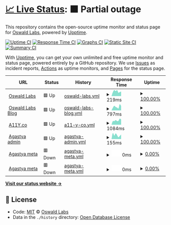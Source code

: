 # [📈 Live Status](https://status.oswaldlabs.com): <!--live status--> **🟧 Partial outage**

This repository contains the open-source uptime monitor and status page for [Oswald Labs](https://oswaldlabs.com), powered by [Upptime](https://github.com/upptime/upptime).

[![Uptime CI](https://github.com/koj-co/upptime/workflows/Uptime%20CI/badge.svg)](https://github.com/koj-co/upptime/actions?query=workflow%3A%22Uptime+CI%22)
[![Response Time CI](https://github.com/koj-co/upptime/workflows/Response%20Time%20CI/badge.svg)](https://github.com/koj-co/upptime/actions?query=workflow%3A%22Response+Time+CI%22)
[![Graphs CI](https://github.com/koj-co/upptime/workflows/Graphs%20CI/badge.svg)](https://github.com/koj-co/upptime/actions?query=workflow%3A%22Graphs+CI%22)
[![Static Site CI](https://github.com/koj-co/upptime/workflows/Static%20Site%20CI/badge.svg)](https://github.com/koj-co/upptime/actions?query=workflow%3A%22Static+Site+CI%22)
[![Summary CI](https://github.com/koj-co/upptime/workflows/Summary%20CI/badge.svg)](https://github.com/koj-co/upptime/actions?query=workflow%3A%22Summary+CI%22)

With [Upptime](https://upptime.js.org), you can get your own unlimited and free uptime monitor and status page, powered entirely by a GitHub repository. We use [Issues](https://github.com/OswaldLabsOpenSource/status/issues) as incident reports, [Actions](https://github.com/OswaldLabsOpenSource/status/actions) as uptime monitors, and [Pages](https://status.oswaldlabs.com) for the status page.

<!--start: status pages-->
<!-- This summary is generated by Upptime (https://github.com/upptime/upptime) -->
<!-- Do not edit this manually, your changes will be overwritten -->
<!-- prettier-ignore -->
| URL | Status | History | Response Time | Uptime |
| --- | ------ | ------- | ------------- | ------ |
| <img alt="" src="https://icons.duckduckgo.com/ip3/oswaldlabs.com.ico" height="13"> [Oswald Labs](https://oswaldlabs.com) | 🟩 Up | [oswald-labs.yml](https://github.com/OswaldLabsOpenSource/status/commits/HEAD/history/oswald-labs.yml) | <details><summary><img alt="Response time graph" src="./graphs/oswald-labs/response-time-week.png" height="20"> 219ms</summary><br><a href="https://status.oswaldlabs.com/history/oswald-labs"><img alt="Response time 208" src="https://img.shields.io/endpoint?url=https%3A%2F%2Fraw.githubusercontent.com%2FOswaldLabsOpenSource%2Fstatus%2FHEAD%2Fapi%2Foswald-labs%2Fresponse-time.json"></a><br><a href="https://status.oswaldlabs.com/history/oswald-labs"><img alt="24-hour response time 211" src="https://img.shields.io/endpoint?url=https%3A%2F%2Fraw.githubusercontent.com%2FOswaldLabsOpenSource%2Fstatus%2FHEAD%2Fapi%2Foswald-labs%2Fresponse-time-day.json"></a><br><a href="https://status.oswaldlabs.com/history/oswald-labs"><img alt="7-day response time 219" src="https://img.shields.io/endpoint?url=https%3A%2F%2Fraw.githubusercontent.com%2FOswaldLabsOpenSource%2Fstatus%2FHEAD%2Fapi%2Foswald-labs%2Fresponse-time-week.json"></a><br><a href="https://status.oswaldlabs.com/history/oswald-labs"><img alt="30-day response time 220" src="https://img.shields.io/endpoint?url=https%3A%2F%2Fraw.githubusercontent.com%2FOswaldLabsOpenSource%2Fstatus%2FHEAD%2Fapi%2Foswald-labs%2Fresponse-time-month.json"></a><br><a href="https://status.oswaldlabs.com/history/oswald-labs"><img alt="1-year response time 203" src="https://img.shields.io/endpoint?url=https%3A%2F%2Fraw.githubusercontent.com%2FOswaldLabsOpenSource%2Fstatus%2FHEAD%2Fapi%2Foswald-labs%2Fresponse-time-year.json"></a></details> | <details><summary><a href="https://status.oswaldlabs.com/history/oswald-labs">100.00%</a></summary><a href="https://status.oswaldlabs.com/history/oswald-labs"><img alt="All-time uptime 99.98%" src="https://img.shields.io/endpoint?url=https%3A%2F%2Fraw.githubusercontent.com%2FOswaldLabsOpenSource%2Fstatus%2FHEAD%2Fapi%2Foswald-labs%2Fuptime.json"></a><br><a href="https://status.oswaldlabs.com/history/oswald-labs"><img alt="24-hour uptime 100.00%" src="https://img.shields.io/endpoint?url=https%3A%2F%2Fraw.githubusercontent.com%2FOswaldLabsOpenSource%2Fstatus%2FHEAD%2Fapi%2Foswald-labs%2Fuptime-day.json"></a><br><a href="https://status.oswaldlabs.com/history/oswald-labs"><img alt="7-day uptime 100.00%" src="https://img.shields.io/endpoint?url=https%3A%2F%2Fraw.githubusercontent.com%2FOswaldLabsOpenSource%2Fstatus%2FHEAD%2Fapi%2Foswald-labs%2Fuptime-week.json"></a><br><a href="https://status.oswaldlabs.com/history/oswald-labs"><img alt="30-day uptime 100.00%" src="https://img.shields.io/endpoint?url=https%3A%2F%2Fraw.githubusercontent.com%2FOswaldLabsOpenSource%2Fstatus%2FHEAD%2Fapi%2Foswald-labs%2Fuptime-month.json"></a><br><a href="https://status.oswaldlabs.com/history/oswald-labs"><img alt="1-year uptime 99.96%" src="https://img.shields.io/endpoint?url=https%3A%2F%2Fraw.githubusercontent.com%2FOswaldLabsOpenSource%2Fstatus%2FHEAD%2Fapi%2Foswald-labs%2Fuptime-year.json"></a></details>
| <img alt="" src="https://icons.duckduckgo.com/ip3/blog.oswald.foundation.ico" height="13"> [Oswald Labs Blog](https://blog.oswald.foundation) | 🟩 Up | [oswald-labs-blog.yml](https://github.com/OswaldLabsOpenSource/status/commits/HEAD/history/oswald-labs-blog.yml) | <details><summary><img alt="Response time graph" src="./graphs/oswald-labs-blog/response-time-week.png" height="20"> 797ms</summary><br><a href="https://status.oswaldlabs.com/history/oswald-labs-blog"><img alt="Response time 844" src="https://img.shields.io/endpoint?url=https%3A%2F%2Fraw.githubusercontent.com%2FOswaldLabsOpenSource%2Fstatus%2FHEAD%2Fapi%2Foswald-labs-blog%2Fresponse-time.json"></a><br><a href="https://status.oswaldlabs.com/history/oswald-labs-blog"><img alt="24-hour response time 954" src="https://img.shields.io/endpoint?url=https%3A%2F%2Fraw.githubusercontent.com%2FOswaldLabsOpenSource%2Fstatus%2FHEAD%2Fapi%2Foswald-labs-blog%2Fresponse-time-day.json"></a><br><a href="https://status.oswaldlabs.com/history/oswald-labs-blog"><img alt="7-day response time 797" src="https://img.shields.io/endpoint?url=https%3A%2F%2Fraw.githubusercontent.com%2FOswaldLabsOpenSource%2Fstatus%2FHEAD%2Fapi%2Foswald-labs-blog%2Fresponse-time-week.json"></a><br><a href="https://status.oswaldlabs.com/history/oswald-labs-blog"><img alt="30-day response time 773" src="https://img.shields.io/endpoint?url=https%3A%2F%2Fraw.githubusercontent.com%2FOswaldLabsOpenSource%2Fstatus%2FHEAD%2Fapi%2Foswald-labs-blog%2Fresponse-time-month.json"></a><br><a href="https://status.oswaldlabs.com/history/oswald-labs-blog"><img alt="1-year response time 906" src="https://img.shields.io/endpoint?url=https%3A%2F%2Fraw.githubusercontent.com%2FOswaldLabsOpenSource%2Fstatus%2FHEAD%2Fapi%2Foswald-labs-blog%2Fresponse-time-year.json"></a></details> | <details><summary><a href="https://status.oswaldlabs.com/history/oswald-labs-blog">100.00%</a></summary><a href="https://status.oswaldlabs.com/history/oswald-labs-blog"><img alt="All-time uptime 99.77%" src="https://img.shields.io/endpoint?url=https%3A%2F%2Fraw.githubusercontent.com%2FOswaldLabsOpenSource%2Fstatus%2FHEAD%2Fapi%2Foswald-labs-blog%2Fuptime.json"></a><br><a href="https://status.oswaldlabs.com/history/oswald-labs-blog"><img alt="24-hour uptime 100.00%" src="https://img.shields.io/endpoint?url=https%3A%2F%2Fraw.githubusercontent.com%2FOswaldLabsOpenSource%2Fstatus%2FHEAD%2Fapi%2Foswald-labs-blog%2Fuptime-day.json"></a><br><a href="https://status.oswaldlabs.com/history/oswald-labs-blog"><img alt="7-day uptime 100.00%" src="https://img.shields.io/endpoint?url=https%3A%2F%2Fraw.githubusercontent.com%2FOswaldLabsOpenSource%2Fstatus%2FHEAD%2Fapi%2Foswald-labs-blog%2Fuptime-week.json"></a><br><a href="https://status.oswaldlabs.com/history/oswald-labs-blog"><img alt="30-day uptime 100.00%" src="https://img.shields.io/endpoint?url=https%3A%2F%2Fraw.githubusercontent.com%2FOswaldLabsOpenSource%2Fstatus%2FHEAD%2Fapi%2Foswald-labs-blog%2Fuptime-month.json"></a><br><a href="https://status.oswaldlabs.com/history/oswald-labs-blog"><img alt="1-year uptime 99.57%" src="https://img.shields.io/endpoint?url=https%3A%2F%2Fraw.githubusercontent.com%2FOswaldLabsOpenSource%2Fstatus%2FHEAD%2Fapi%2Foswald-labs-blog%2Fuptime-year.json"></a></details>
| <img alt="" src="https://icons.duckduckgo.com/ip3/a11y.co.ico" height="13"> [A11Y.co](https://a11y.co) | 🟩 Up | [a11-y-co.yml](https://github.com/OswaldLabsOpenSource/status/commits/HEAD/history/a11-y-co.yml) | <details><summary><img alt="Response time graph" src="./graphs/a11-y-co/response-time-week.png" height="20"> 1084ms</summary><br><a href="https://status.oswaldlabs.com/history/a11-y-co"><img alt="Response time 294" src="https://img.shields.io/endpoint?url=https%3A%2F%2Fraw.githubusercontent.com%2FOswaldLabsOpenSource%2Fstatus%2FHEAD%2Fapi%2Fa11-y-co%2Fresponse-time.json"></a><br><a href="https://status.oswaldlabs.com/history/a11-y-co"><img alt="24-hour response time 1297" src="https://img.shields.io/endpoint?url=https%3A%2F%2Fraw.githubusercontent.com%2FOswaldLabsOpenSource%2Fstatus%2FHEAD%2Fapi%2Fa11-y-co%2Fresponse-time-day.json"></a><br><a href="https://status.oswaldlabs.com/history/a11-y-co"><img alt="7-day response time 1084" src="https://img.shields.io/endpoint?url=https%3A%2F%2Fraw.githubusercontent.com%2FOswaldLabsOpenSource%2Fstatus%2FHEAD%2Fapi%2Fa11-y-co%2Fresponse-time-week.json"></a><br><a href="https://status.oswaldlabs.com/history/a11-y-co"><img alt="30-day response time 1186" src="https://img.shields.io/endpoint?url=https%3A%2F%2Fraw.githubusercontent.com%2FOswaldLabsOpenSource%2Fstatus%2FHEAD%2Fapi%2Fa11-y-co%2Fresponse-time-month.json"></a><br><a href="https://status.oswaldlabs.com/history/a11-y-co"><img alt="1-year response time 348" src="https://img.shields.io/endpoint?url=https%3A%2F%2Fraw.githubusercontent.com%2FOswaldLabsOpenSource%2Fstatus%2FHEAD%2Fapi%2Fa11-y-co%2Fresponse-time-year.json"></a></details> | <details><summary><a href="https://status.oswaldlabs.com/history/a11-y-co">100.00%</a></summary><a href="https://status.oswaldlabs.com/history/a11-y-co"><img alt="All-time uptime 99.88%" src="https://img.shields.io/endpoint?url=https%3A%2F%2Fraw.githubusercontent.com%2FOswaldLabsOpenSource%2Fstatus%2FHEAD%2Fapi%2Fa11-y-co%2Fuptime.json"></a><br><a href="https://status.oswaldlabs.com/history/a11-y-co"><img alt="24-hour uptime 100.00%" src="https://img.shields.io/endpoint?url=https%3A%2F%2Fraw.githubusercontent.com%2FOswaldLabsOpenSource%2Fstatus%2FHEAD%2Fapi%2Fa11-y-co%2Fuptime-day.json"></a><br><a href="https://status.oswaldlabs.com/history/a11-y-co"><img alt="7-day uptime 100.00%" src="https://img.shields.io/endpoint?url=https%3A%2F%2Fraw.githubusercontent.com%2FOswaldLabsOpenSource%2Fstatus%2FHEAD%2Fapi%2Fa11-y-co%2Fuptime-week.json"></a><br><a href="https://status.oswaldlabs.com/history/a11-y-co"><img alt="30-day uptime 100.00%" src="https://img.shields.io/endpoint?url=https%3A%2F%2Fraw.githubusercontent.com%2FOswaldLabsOpenSource%2Fstatus%2FHEAD%2Fapi%2Fa11-y-co%2Fuptime-month.json"></a><br><a href="https://status.oswaldlabs.com/history/a11-y-co"><img alt="1-year uptime 99.76%" src="https://img.shields.io/endpoint?url=https%3A%2F%2Fraw.githubusercontent.com%2FOswaldLabsOpenSource%2Fstatus%2FHEAD%2Fapi%2Fa11-y-co%2Fuptime-year.json"></a></details>
| <img alt="" src="https://icons.duckduckgo.com/ip3/admin.oswaldlabs.com.ico" height="13"> [Agastya admin](https://admin.oswaldlabs.com) | 🟩 Up | [agastya-admin.yml](https://github.com/OswaldLabsOpenSource/status/commits/HEAD/history/agastya-admin.yml) | <details><summary><img alt="Response time graph" src="./graphs/agastya-admin/response-time-week.png" height="20"> 155ms</summary><br><a href="https://status.oswaldlabs.com/history/agastya-admin"><img alt="Response time 312" src="https://img.shields.io/endpoint?url=https%3A%2F%2Fraw.githubusercontent.com%2FOswaldLabsOpenSource%2Fstatus%2FHEAD%2Fapi%2Fagastya-admin%2Fresponse-time.json"></a><br><a href="https://status.oswaldlabs.com/history/agastya-admin"><img alt="24-hour response time 171" src="https://img.shields.io/endpoint?url=https%3A%2F%2Fraw.githubusercontent.com%2FOswaldLabsOpenSource%2Fstatus%2FHEAD%2Fapi%2Fagastya-admin%2Fresponse-time-day.json"></a><br><a href="https://status.oswaldlabs.com/history/agastya-admin"><img alt="7-day response time 155" src="https://img.shields.io/endpoint?url=https%3A%2F%2Fraw.githubusercontent.com%2FOswaldLabsOpenSource%2Fstatus%2FHEAD%2Fapi%2Fagastya-admin%2Fresponse-time-week.json"></a><br><a href="https://status.oswaldlabs.com/history/agastya-admin"><img alt="30-day response time 297" src="https://img.shields.io/endpoint?url=https%3A%2F%2Fraw.githubusercontent.com%2FOswaldLabsOpenSource%2Fstatus%2FHEAD%2Fapi%2Fagastya-admin%2Fresponse-time-month.json"></a><br><a href="https://status.oswaldlabs.com/history/agastya-admin"><img alt="1-year response time 357" src="https://img.shields.io/endpoint?url=https%3A%2F%2Fraw.githubusercontent.com%2FOswaldLabsOpenSource%2Fstatus%2FHEAD%2Fapi%2Fagastya-admin%2Fresponse-time-year.json"></a></details> | <details><summary><a href="https://status.oswaldlabs.com/history/agastya-admin">100.00%</a></summary><a href="https://status.oswaldlabs.com/history/agastya-admin"><img alt="All-time uptime 99.94%" src="https://img.shields.io/endpoint?url=https%3A%2F%2Fraw.githubusercontent.com%2FOswaldLabsOpenSource%2Fstatus%2FHEAD%2Fapi%2Fagastya-admin%2Fuptime.json"></a><br><a href="https://status.oswaldlabs.com/history/agastya-admin"><img alt="24-hour uptime 100.00%" src="https://img.shields.io/endpoint?url=https%3A%2F%2Fraw.githubusercontent.com%2FOswaldLabsOpenSource%2Fstatus%2FHEAD%2Fapi%2Fagastya-admin%2Fuptime-day.json"></a><br><a href="https://status.oswaldlabs.com/history/agastya-admin"><img alt="7-day uptime 100.00%" src="https://img.shields.io/endpoint?url=https%3A%2F%2Fraw.githubusercontent.com%2FOswaldLabsOpenSource%2Fstatus%2FHEAD%2Fapi%2Fagastya-admin%2Fuptime-week.json"></a><br><a href="https://status.oswaldlabs.com/history/agastya-admin"><img alt="30-day uptime 100.00%" src="https://img.shields.io/endpoint?url=https%3A%2F%2Fraw.githubusercontent.com%2FOswaldLabsOpenSource%2Fstatus%2FHEAD%2Fapi%2Fagastya-admin%2Fuptime-month.json"></a><br><a href="https://status.oswaldlabs.com/history/agastya-admin"><img alt="1-year uptime 99.89%" src="https://img.shields.io/endpoint?url=https%3A%2F%2Fraw.githubusercontent.com%2FOswaldLabsOpenSource%2Fstatus%2FHEAD%2Fapi%2Fagastya-admin%2Fuptime-year.json"></a></details>
| <img alt="" src="https://icons.duckduckgo.com/ip3/agastya-version.oswaldlabs.com.ico" height="13"> [Agastya meta](https://agastya-version.oswaldlabs.com/meta.production.json) | 🟥 Down | [agastya-meta.yml](https://github.com/OswaldLabsOpenSource/status/commits/HEAD/history/agastya-meta.yml) | <details><summary><img alt="Response time graph" src="./graphs/agastya-meta/response-time-week.png" height="20"> 0ms</summary><br><a href="https://status.oswaldlabs.com/history/agastya-meta"><img alt="Response time 255" src="https://img.shields.io/endpoint?url=https%3A%2F%2Fraw.githubusercontent.com%2FOswaldLabsOpenSource%2Fstatus%2FHEAD%2Fapi%2Fagastya-meta%2Fresponse-time.json"></a><br><a href="https://status.oswaldlabs.com/history/agastya-meta"><img alt="24-hour response time 0" src="https://img.shields.io/endpoint?url=https%3A%2F%2Fraw.githubusercontent.com%2FOswaldLabsOpenSource%2Fstatus%2FHEAD%2Fapi%2Fagastya-meta%2Fresponse-time-day.json"></a><br><a href="https://status.oswaldlabs.com/history/agastya-meta"><img alt="7-day response time 0" src="https://img.shields.io/endpoint?url=https%3A%2F%2Fraw.githubusercontent.com%2FOswaldLabsOpenSource%2Fstatus%2FHEAD%2Fapi%2Fagastya-meta%2Fresponse-time-week.json"></a><br><a href="https://status.oswaldlabs.com/history/agastya-meta"><img alt="30-day response time 0" src="https://img.shields.io/endpoint?url=https%3A%2F%2Fraw.githubusercontent.com%2FOswaldLabsOpenSource%2Fstatus%2FHEAD%2Fapi%2Fagastya-meta%2Fresponse-time-month.json"></a><br><a href="https://status.oswaldlabs.com/history/agastya-meta"><img alt="1-year response time 315" src="https://img.shields.io/endpoint?url=https%3A%2F%2Fraw.githubusercontent.com%2FOswaldLabsOpenSource%2Fstatus%2FHEAD%2Fapi%2Fagastya-meta%2Fresponse-time-year.json"></a></details> | <details><summary><a href="https://status.oswaldlabs.com/history/agastya-meta">0.00%</a></summary><a href="https://status.oswaldlabs.com/history/agastya-meta"><img alt="All-time uptime 43.23%" src="https://img.shields.io/endpoint?url=https%3A%2F%2Fraw.githubusercontent.com%2FOswaldLabsOpenSource%2Fstatus%2FHEAD%2Fapi%2Fagastya-meta%2Fuptime.json"></a><br><a href="https://status.oswaldlabs.com/history/agastya-meta"><img alt="24-hour uptime 0.00%" src="https://img.shields.io/endpoint?url=https%3A%2F%2Fraw.githubusercontent.com%2FOswaldLabsOpenSource%2Fstatus%2FHEAD%2Fapi%2Fagastya-meta%2Fuptime-day.json"></a><br><a href="https://status.oswaldlabs.com/history/agastya-meta"><img alt="7-day uptime 0.00%" src="https://img.shields.io/endpoint?url=https%3A%2F%2Fraw.githubusercontent.com%2FOswaldLabsOpenSource%2Fstatus%2FHEAD%2Fapi%2Fagastya-meta%2Fuptime-week.json"></a><br><a href="https://status.oswaldlabs.com/history/agastya-meta"><img alt="30-day uptime 1.38%" src="https://img.shields.io/endpoint?url=https%3A%2F%2Fraw.githubusercontent.com%2FOswaldLabsOpenSource%2Fstatus%2FHEAD%2Fapi%2Fagastya-meta%2Fuptime-month.json"></a><br><a href="https://status.oswaldlabs.com/history/agastya-meta"><img alt="1-year uptime 0.35%" src="https://img.shields.io/endpoint?url=https%3A%2F%2Fraw.githubusercontent.com%2FOswaldLabsOpenSource%2Fstatus%2FHEAD%2Fapi%2Fagastya-meta%2Fuptime-year.json"></a></details>
| <img alt="" src="https://icons.duckduckgo.com/ip3/agastya-version.oswaldlabs.com.ico" height="13"> [Agastya meta](https://agastya-version.oswaldlabs.com/meta.production.json) | 🟥 Down | [agastya-meta.yml](https://github.com/OswaldLabsOpenSource/status/commits/HEAD/history/agastya-meta.yml) | <details><summary><img alt="Response time graph" src="./graphs/agastya-meta/response-time-week.png" height="20"> 0ms</summary><br><a href="https://status.oswaldlabs.com/history/agastya-meta"><img alt="Response time 255" src="https://img.shields.io/endpoint?url=https%3A%2F%2Fraw.githubusercontent.com%2FOswaldLabsOpenSource%2Fstatus%2FHEAD%2Fapi%2Fagastya-meta%2Fresponse-time.json"></a><br><a href="https://status.oswaldlabs.com/history/agastya-meta"><img alt="24-hour response time 0" src="https://img.shields.io/endpoint?url=https%3A%2F%2Fraw.githubusercontent.com%2FOswaldLabsOpenSource%2Fstatus%2FHEAD%2Fapi%2Fagastya-meta%2Fresponse-time-day.json"></a><br><a href="https://status.oswaldlabs.com/history/agastya-meta"><img alt="7-day response time 0" src="https://img.shields.io/endpoint?url=https%3A%2F%2Fraw.githubusercontent.com%2FOswaldLabsOpenSource%2Fstatus%2FHEAD%2Fapi%2Fagastya-meta%2Fresponse-time-week.json"></a><br><a href="https://status.oswaldlabs.com/history/agastya-meta"><img alt="30-day response time 0" src="https://img.shields.io/endpoint?url=https%3A%2F%2Fraw.githubusercontent.com%2FOswaldLabsOpenSource%2Fstatus%2FHEAD%2Fapi%2Fagastya-meta%2Fresponse-time-month.json"></a><br><a href="https://status.oswaldlabs.com/history/agastya-meta"><img alt="1-year response time 315" src="https://img.shields.io/endpoint?url=https%3A%2F%2Fraw.githubusercontent.com%2FOswaldLabsOpenSource%2Fstatus%2FHEAD%2Fapi%2Fagastya-meta%2Fresponse-time-year.json"></a></details> | <details><summary><a href="https://status.oswaldlabs.com/history/agastya-meta">0.00%</a></summary><a href="https://status.oswaldlabs.com/history/agastya-meta"><img alt="All-time uptime 43.23%" src="https://img.shields.io/endpoint?url=https%3A%2F%2Fraw.githubusercontent.com%2FOswaldLabsOpenSource%2Fstatus%2FHEAD%2Fapi%2Fagastya-meta%2Fuptime.json"></a><br><a href="https://status.oswaldlabs.com/history/agastya-meta"><img alt="24-hour uptime 0.00%" src="https://img.shields.io/endpoint?url=https%3A%2F%2Fraw.githubusercontent.com%2FOswaldLabsOpenSource%2Fstatus%2FHEAD%2Fapi%2Fagastya-meta%2Fuptime-day.json"></a><br><a href="https://status.oswaldlabs.com/history/agastya-meta"><img alt="7-day uptime 0.00%" src="https://img.shields.io/endpoint?url=https%3A%2F%2Fraw.githubusercontent.com%2FOswaldLabsOpenSource%2Fstatus%2FHEAD%2Fapi%2Fagastya-meta%2Fuptime-week.json"></a><br><a href="https://status.oswaldlabs.com/history/agastya-meta"><img alt="30-day uptime 1.38%" src="https://img.shields.io/endpoint?url=https%3A%2F%2Fraw.githubusercontent.com%2FOswaldLabsOpenSource%2Fstatus%2FHEAD%2Fapi%2Fagastya-meta%2Fuptime-month.json"></a><br><a href="https://status.oswaldlabs.com/history/agastya-meta"><img alt="1-year uptime 0.35%" src="https://img.shields.io/endpoint?url=https%3A%2F%2Fraw.githubusercontent.com%2FOswaldLabsOpenSource%2Fstatus%2FHEAD%2Fapi%2Fagastya-meta%2Fuptime-year.json"></a></details>

<!--end: status pages-->

[**Visit our status website →**](https://status.oswaldlabs.com)

## 📄 License

- Code: [MIT](./LICENSE) © [Oswald Labs](https://oswaldlabs.com)
- Data in the `./history` directory: [Open Database License](https://opendatacommons.org/licenses/odbl/1-0/)
